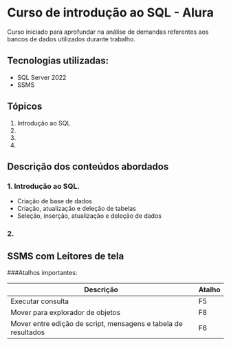 # Curso de introdução ao SQL - Alura
Curso iniciado para aprofundar na análise de demandas referentes aos bancos de dados utilizados durante trabalho.

## Tecnologias utilizadas:
- SQL Server 2022
- SSMS

## Tópicos
1. Introdução ao SQL
2.
3.
4.

## Descrição dos conteúdos abordados

### 1. Introdução ao SQL.

- Criação de base de dados
- Criação, atualização e deleção de tabelas
- Seleção, inserção, atualização e deleção de dados 


### 2. 

## SSMS com Leitores de tela
###Atalhos importantes:

|Descrição|Atalho|
|--|--|
|Executar consulta|F5|
|Mover para explorador de objetos|F8|
|Mover entre edição de script, mensagens e tabela de resultados|F6|
